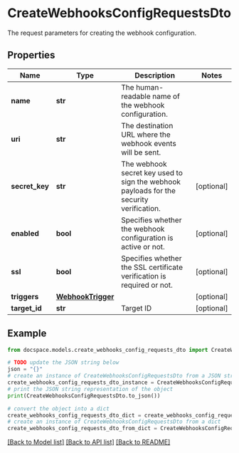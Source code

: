# CreateWebhooksConfigRequestsDto

The request parameters for creating the webhook configuration.

## Properties

Name | Type | Description | Notes
------------ | ------------- | ------------- | -------------
**name** | **str** | The human-readable name of the webhook configuration. | 
**uri** | **str** | The destination URL where the webhook events will be sent. | 
**secret_key** | **str** | The webhook secret key used to sign the webhook payloads for the security verification. | [optional] 
**enabled** | **bool** | Specifies whether the webhook configuration is active or not. | [optional] 
**ssl** | **bool** | Specifies whether the SSL certificate verification is required or not. | [optional] 
**triggers** | [**WebhookTrigger**](WebhookTrigger.md) |  | [optional] 
**target_id** | **str** | Target ID | [optional] 

## Example

```python
from docspace.models.create_webhooks_config_requests_dto import CreateWebhooksConfigRequestsDto

# TODO update the JSON string below
json = "{}"
# create an instance of CreateWebhooksConfigRequestsDto from a JSON string
create_webhooks_config_requests_dto_instance = CreateWebhooksConfigRequestsDto.from_json(json)
# print the JSON string representation of the object
print(CreateWebhooksConfigRequestsDto.to_json())

# convert the object into a dict
create_webhooks_config_requests_dto_dict = create_webhooks_config_requests_dto_instance.to_dict()
# create an instance of CreateWebhooksConfigRequestsDto from a dict
create_webhooks_config_requests_dto_from_dict = CreateWebhooksConfigRequestsDto.from_dict(create_webhooks_config_requests_dto_dict)
```
[[Back to Model list]](../README.md#documentation-for-models) [[Back to API list]](../README.md#documentation-for-api-endpoints) [[Back to README]](../README.md)


